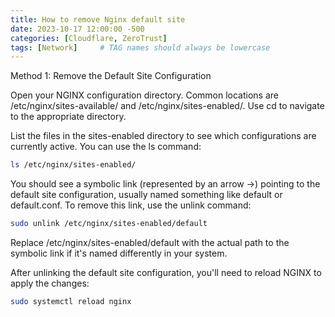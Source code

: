```yaml
---
title: How to remove Nginx default site
date: 2023-10-17 12:00:00 -500
categories: [Cloudflare, ZeroTrust]
tags: [Network]     # TAG names should always be lowercase
---
```



Method 1: Remove the Default Site Configuration

Open your NGINX configuration directory. Common locations are /etc/nginx/sites-available/ and /etc/nginx/sites-enabled/. Use cd to navigate to the appropriate directory.

List the files in the sites-enabled directory to see which configurations are currently active. You can use the ls command:

```sh
ls /etc/nginx/sites-enabled/
```
You should see a symbolic link (represented by an arrow ->) pointing to the default site configuration, usually named something like default or default.conf. To remove this link, use the unlink command:

```sh
sudo unlink /etc/nginx/sites-enabled/default
```
Replace /etc/nginx/sites-enabled/default with the actual path to the symbolic link if it's named differently in your system.

After unlinking the default site configuration, you'll need to reload NGINX to apply the changes:

```sh
sudo systemctl reload nginx
```